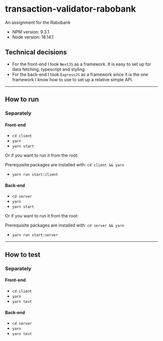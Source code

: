 # transaction-validator-rabobank

An assignment for the Rabobank

- NPM version: 9.3.1
- Node version: 18.14.1

## Technical decisions

- For the front-end I took `NextJS` as a framework. It is easy to set up for data fetching, typescript and styling.
- For the back-end I took `ExpressJS` as a framework since it is the one framework I know how to use to set up a relative simple API.

---

## How to run

### Separately

#### Front-end

- `cd client`
- `yarn`
- `yarn start`

Or if you want to run it from the root:

Prerequisite packages are installed with: `cd client && yarn`

- `yarn run start:client`

#### Back-end

- `cd server`
- `yarn`
- `yarn start`

Or if you want to run it from the root:

Prerequisite packages are installed with: `cd server && yarn`

- `yarn run start:server`

---

## How to test

### Separately

#### Front-end

- `cd client`
- `yarn`
- `yarn test`

#### Back-end

- `cd server`
- `yarn`
- `yarn test`
